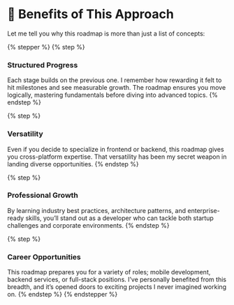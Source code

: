 # 🎉 Benefits of This Approach

Let me tell you why this roadmap is more than just a list of concepts:

{% stepper %}
{% step %}
### Structured Progress

Each stage builds on the previous one. I remember how rewarding it felt to hit milestones and see measurable growth. The roadmap ensures you move logically, mastering fundamentals before diving into advanced topics.
{% endstep %}

{% step %}
### Versatility

Even if you decide to specialize in frontend or backend, this roadmap gives you cross-platform expertise. That versatility has been my secret weapon in landing diverse opportunities.
{% endstep %}

{% step %}
### Professional Growth

By learning industry best practices, architecture patterns, and enterprise-ready skills, you’ll stand out as a developer who can tackle both startup challenges and corporate environments.
{% endstep %}

{% step %}
### Career Opportunities

&#x20;This roadmap prepares you for a variety of roles; mobile development, backend services, or full-stack positions. I’ve personally benefited from this breadth, and it’s opened doors to exciting projects I never imagined working on.
{% endstep %}
{% endstepper %}
